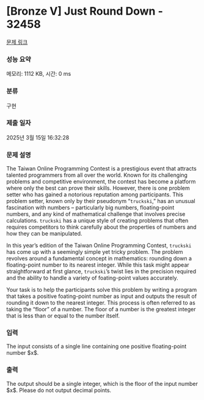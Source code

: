 # [Bronze V] Just Round Down - 32458 

[문제 링크](https://www.acmicpc.net/problem/32458) 

### 성능 요약

메모리: 1112 KB, 시간: 0 ms

### 분류

구현

### 제출 일자

2025년 3월 15일 16:32:28

### 문제 설명

<p>The Taiwan Online Programming Contest is a prestigious event that attracts talented programmers from all over the world. Known for its challenging problems and competitive environment, the contest has become a platform where only the best can prove their skills. However, there is one problem setter who has gained a notorious reputation among participants. This problem setter, known only by their pseudonym “<code>truckski</code>,” has an unusual fascination with numbers – particularly big numbers, floating-point numbers, and any kind of mathematical challenge that involves precise calculations. <code>truckski</code> has a unique style of creating problems that often requires competitors to think carefully about the properties of numbers and how they can be manipulated.</p>

<p>In this year’s edition of the Taiwan Online Programming Contest, <code>truckski</code> has come up with a seemingly simple yet tricky problem. The problem revolves around a fundamental concept in mathematics: rounding down a floating-point number to its nearest integer. While this task might appear straightforward at first glance, <code>truckski</code>’s twist lies in the precision required and the ability to handle a variety of foating-point values accurately.</p>

<p>Your task is to help the participants solve this problem by writing a program that takes a positive foating-point number as input and outputs the result of rounding it down to the nearest integer. This process is often referred to as taking the “floor” of a number. The floor of a number is the greatest integer that is less than or equal to the number itself.</p>

### 입력 

 <p>The input consists of a single line containing one positive floating-point number $x$.</p>

### 출력 

 <p>The output should be a single integer, which is the floor of the input number $x$. Please do not output decimal points.</p>

